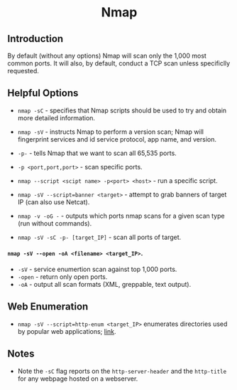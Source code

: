 # <h1 style="text-align:center">Nmap</h1>

## Introduction


By default (without any options) Nmap will scan only the 1,000 most common ports. It will also, by default, conduct a TCP scan unless specificlly requested. 

## Helpful Options

* ```nmap -sC``` - specifies that Nmap scripts should be used to try and obtain more detailed information.
* ```nmap -sV``` - instructs Nmap to perform a version scan; Nmap will fingerprint services and id service protocol, app name, and version.
* ```-p-``` - tells Nmap that we want to scan all 65,535 ports.
* ```-p <port,port,port>``` - scan specific ports.
* ```nmap --script <scipt name> -p<port> <host>``` - run a specific script. 
* ```nmap -sV --script=banner <target>``` - attempt to grab banners of target IP (can also use Netcat). 
* ```nmap -v -oG -``` - outputs which ports nmap scans for a given scan type (run without commands).

* ```nmap -sV -sC -p- [target_IP]``` - scan all ports of target.


#### ```nmap -sV --open -oA <filename> <target_IP>```. 
* ```-sV``` - service enumertion scan against top 1,000 ports.
* ```-open``` - return only open ports.
* ```-oA``` - output all scan formats (XML, greppable, text output). 

## Web Enumeration

* ```nmap -sV --script=http-enum <target_IP>``` enumerates directories used by popular web applications; [link](https://nmap.org/nsedoc/scripts/http-enum.html).

## Notes

* Note the ```-sC``` flag reports on the ```http-server-header``` and the ```http-title``` for any webpage hosted on a webserver. 
